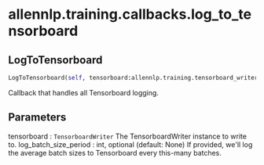 # allennlp.training.callbacks.log_to_tensorboard

## LogToTensorboard
```python
LogToTensorboard(self, tensorboard:allennlp.training.tensorboard_writer.TensorboardWriter, log_batch_size_period:int=None) -> None
```

Callback that handles all Tensorboard logging.

Parameters
----------
tensorboard : ``TensorboardWriter``
    The TensorboardWriter instance to write to.
log_batch_size_period : int, optional (default: None)
    If provided, we'll log the average batch sizes to Tensorboard
    every this-many batches.

